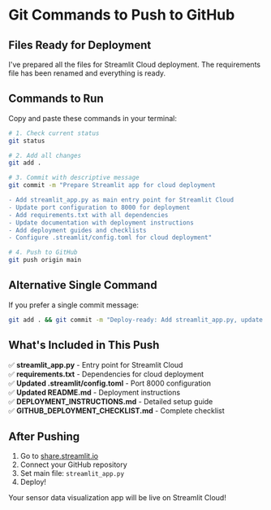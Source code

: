 # Git Commands to Push to GitHub

## Files Ready for Deployment

I've prepared all the files for Streamlit Cloud deployment. The requirements file has been renamed and everything is ready.

## Commands to Run

Copy and paste these commands in your terminal:

```bash
# 1. Check current status
git status

# 2. Add all changes
git add .

# 3. Commit with descriptive message
git commit -m "Prepare Streamlit app for cloud deployment

- Add streamlit_app.py as main entry point for Streamlit Cloud
- Update port configuration to 8000 for deployment  
- Add requirements.txt with all dependencies
- Update documentation with deployment instructions
- Add deployment guides and checklists
- Configure .streamlit/config.toml for cloud deployment"

# 4. Push to GitHub
git push origin main
```

## Alternative Single Command

If you prefer a single commit message:

```bash
git add . && git commit -m "Deploy-ready: Add streamlit_app.py, update config, add requirements.txt" && git push origin main
```

## What's Included in This Push

✅ **streamlit_app.py** - Entry point for Streamlit Cloud  
✅ **requirements.txt** - Dependencies for cloud deployment  
✅ **Updated .streamlit/config.toml** - Port 8000 configuration  
✅ **Updated README.md** - Deployment instructions  
✅ **DEPLOYMENT_INSTRUCTIONS.md** - Detailed setup guide  
✅ **GITHUB_DEPLOYMENT_CHECKLIST.md** - Complete checklist  

## After Pushing

1. Go to [share.streamlit.io](https://share.streamlit.io)
2. Connect your GitHub repository
3. Set main file: `streamlit_app.py`
4. Deploy!

Your sensor data visualization app will be live on Streamlit Cloud!